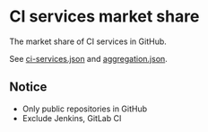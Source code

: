 # CI services market share

The market share of CI services in GitHub.

See [ci-services.json](ci-services.json) and [aggregation.json](aggregation.json).

## Notice

- Only public repositories in GitHub
- Exclude Jenkins, GitLab CI
